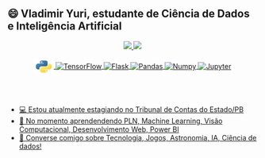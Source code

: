 ## 😄 Vladimir Yuri, estudante de Ciência de Dados e Inteligência Artificial 

<div align="center"> 
  <a href="https://github.com/vladimired12">
  <img height="180em" src="https://github-readme-stats.vercel.app/api?username=vladimired12&show_icons=true&theme=dark&include_all_commits=true&count_private=true"/>
  <img height="180em" src="https://github-readme-stats.vercel.app/api/top-langs/?username=vladimired12&layout=compact&langs_count=7&theme=dark"/>
</div>

<div align="center" style="display: inline_block"><br>        
  <img align="center" alt="Python" height="30" width="40" src="https://raw.githubusercontent.com/devicons/devicon/master/icons/python/python-original.svg">
  <img align="center" alt="TensorFlow" height="30" width="40" src="https://cdn.jsdelivr.net/gh/devicons/devicon/icons/tensorflow/tensorflow-original.svg">
  <img align="center" alt="Flask" height="30" width="40" src="https://cdn.jsdelivr.net/gh/devicons/devicon/icons/flask/flask-original.svg" />
  <img align="center" alt="Pandas" height="30" width="40" src="https://cdn.jsdelivr.net/gh/devicons/devicon/icons/pandas/pandas-original.svg" />
  <img align="center" alt="Numpy" height="30" width="40" src="https://cdn.jsdelivr.net/gh/devicons/devicon/icons/numpy/numpy-original.svg" />
  <img align="center" alt="Jupyter" height="30" width="40" src="https://cdn.jsdelivr.net/gh/devicons/devicon/icons/jupyter/jupyter-original-wordmark.svg" />
 </div>

<br></br>

- 💻 Estou atualmente estagiando no Tribunal de Contas do Estado/PB
- 🌱 No momento aprendendendo PLN, Machine Learning, Visão Computacional, Desenvolvimento Web, Power BI
- 💬 Converse comigo sobre Tecnologia, Jogos, Astronomia, IA, Ciência de dados!

